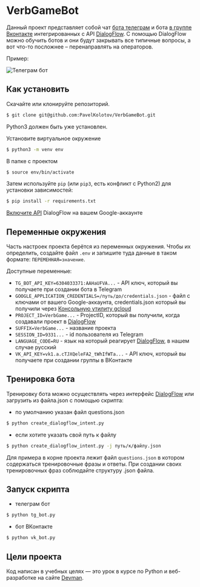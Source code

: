 # VerbGameBot


Данный проект представляет собой чат [бота телеграм](https://t.me/VerbGameDVMN_bot) и бота [в группе Вконтакте](https://vk.com/public221583857) интегрированных с API [DialogFlow](https://dialogflow.cloud.google.com/). 
С помощью DialogFlow можно обучить ботов и они будут закрывать все типичные вопросы, а вот что-то посложнее – перенаправлять на операторов.

Пример:

![Телеграм бот](https://dvmn.org/filer/canonical/1569214094/323/)

## Как установить

Скачайте или клонируйте репозиторий.

```bash
$ git clone git@github.com:PavelKolotov/VerbGameBot.git
```

Python3 должен быть уже установлен.

Установите виртуальное окружение

```bash
$ python3 -m venv env
```
В папке с проектом 

```bash
$ source env/bin/activate
```

Затем используйте `pip` (или `pip3`, есть конфликт с Python2) для установки зависимостей:

```bash
$ pip install -r requirements.txt
```

[Включите API](https://cloud.google.com/dialogflow/es/docs/quick/setup#api) DialogFlow на вашем Google-аккаунте

## Переменные окружения

Часть настроек проекта берётся из переменных окружения. Чтобы их определить, создайте файл `.env` и запишите туда данные в таком формате: `ПЕРЕМЕННАЯ=значение`.

Доступные переменные:

- `TG_BOT_API_KEY=6304033371:AAHaUFVA...` - API ключ, который вы получаете при создании бота в Telegram
- `GOOGLE_APPLICATION_CREDENTIALS=/путь/до/credentials.json` -  файл с ключами от вашего Google-аккаунта, credentials.json который вы получили через [Консольную утилиту gcloud](https://cloud.google.com/dialogflow/es/docs/quick/setup#sdk)
- `PROJECT_ID=VerbGame...` - ProjectID, который вы получили, когда создавали проект в [DialogFlow](https://dialogflow.cloud.google.com/)
- `SUFFIX=VerbGame...` - название проекта
- `SESSION_ID=9331...` - id пользователя из Telegram
- `LANGUAGE_CODE=RU` - язык на который реагирует [DialogFlow](https://dialogflow.cloud.google.com/), в нашем случае русский
- `VK_API_KEY=vk1.a.cTJXQeleFA2_tWhIfWTa...` - API ключ, который вы получаете при создании группы в ВКонтакте

## Тренировка бота

Тренировку бота можно осуществлять через интерфейс [DialogFlow](https://dialogflow.cloud.google.com/) или загрузить из файла.json с помощью скрипта:

- по умолчанию указан файл questions.json
```bash
$ python create_dialogflow_intent.py
```

- если хотите указать свой путь к файлу
```bash
$ python create_dialogflow_intent.py -j путь/к/файлу.json
```

Для примера в корне проекта лежит файл  `questions.json` в котором содержаться тренировочные фразы и ответы. При создании своих тренировочных фраз соблюдайте структуру .json файла.


## Запуск скрипта

- телеграм бот
```bash
$ python tg_bot.py
```
- бот ВКонтакте
```bash
$ python vk_bot.py
```

## Цели проекта

Код написан в учебных целях — это урок в курсе по Python и веб-разработке на сайте [Devman](https://dvmn.org).
